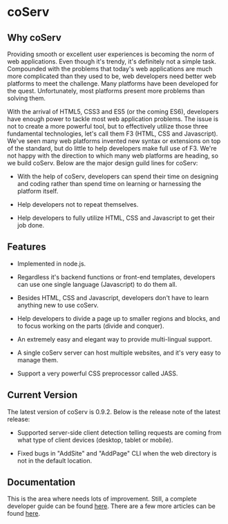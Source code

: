# coServ
## Why coServ
Providing smooth or excellent user experiences is becoming the norm of web applications. Even though it's trendy, it's definitely not a simple task. Compounded with the problems that today's web applications are much more complicated than they used to be, web developers need better web platforms to meet the challenge. Many platforms have been developed for the quest. Unfortunately, most platforms present more problems than solving them.

With the arrival of HTML5, CSS3 and ES5 (or the coming ES6), developers have enough power to tackle most web application problems. The issue is not to create a more powerful tool, but to effectively utilize those three fundamental technologies, let's call them F3 (HTML, CSS and Javascript). We've seen many web platforms invented new syntax or extensions on top of the standard, but do little to help developers make full use of F3. We're not happy with the direction to which many web platforms are heading, so we build coServ. Below are the major design guild lines for coServ:

+ With the help of coServ, developers can spend their time on designing and coding rather than spend time on learning or harnessing the platform itself.

+ Help developers not to repeat themselves.

+ Help developers to fully utilize HTML, CSS and Javascript to get their job done.

##  Features

+ Implemented in node.js.

+ Regardless it's backend functions or front-end templates, developers can use one single language (Javascript) to do them all.

+ Besides HTML, CSS and Javascript, developers don't have to learn anything new to use coServ.

+ Help developers to divide a page up to smaller regions and blocks, and to focus working on the parts (divide and conquer).

+ An extremely easy and elegant way to provide multi-lingual support.

+ A single coServ server can host multiple websites, and it's very easy to manage them.

+ Support a very powerful CSS preprocessor called JASS.


## Current Version
The latest version of coServ is 0.9.2. Below is the release note of the latest release:

+ Supported server-side client detection telling requests are coming from what type of client devices (desktop, tablet or mobile).

+ Fixed bugs in "AddSite" and "AddPage" CLI when the web directory is not in the default location.


## Documentation
This is the area where needs lots of improvement. Still, a complete developer guide can be found [here](http://www.coservjs.org/coserv/guide). There are a few more articles can be found [here](http://www.coservjs.org/coserv/doc).
